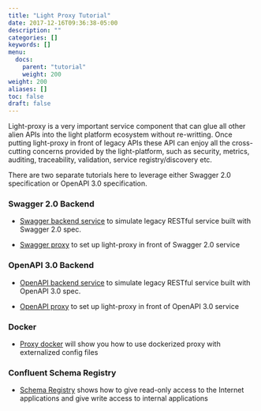 ```yaml
---
title: "Light Proxy Tutorial"
date: 2017-12-16T09:36:38-05:00
description: ""
categories: []
keywords: []
menu:
  docs:
    parent: "tutorial"
    weight: 200
weight: 200
aliases: []
toc: false
draft: false
---
```


Light-proxy is a very important service component that can glue all other alien APIs into the
light platform ecosystem without re-writting. Once putting light-proxy in front of legacy APIs
these API can enjoy all the cross-cutting concerns provided by the light-platform, such as security,
metrics, auditing, traceability, validation, service registry/discovery etc. 

There are two separate tutorials here to leverage either Swagger 2.0 specification or OpenAPI 3.0
specification.  

### Swagger 2.0 Backend

* [Swagger backend service][] to simulate legacy RESTful service built with Swagger 2.0 spec.

* [Swagger proxy][] to set up light-proxy in front of Swagger 2.0 service

### OpenAPI 3.0 Backend 

* [OpenAPI backend service][] to simulate legacy RESTful service built with OpenAPI 3.0 spec. 

* [OpenAPI proxy][] to set up light-proxy in front of OpenAPI 3.0 service

### Docker

* [Proxy docker][] will show you how to use dockerized proxy with externalized config files

### Confluent Schema Registry

* [Schema Registry][] shows how to give read-only access to the Internet applications and give write access to internal applications 

[Swagger backend service]: /tutorial/proxy/swagger-backend/
[Swagger proxy]: /tutorial/proxy/swagger-proxy/
[OpenAPI backend service]: /tutorial/proxy/openapi-backend/
[OpenAPI proxy]: /tutorial/proxy/openapi-proxy/
[Proxy docker]: /tutorial/proxy/docker/
[Schema Registry]: /tutorial/proxy/schema-registry/

